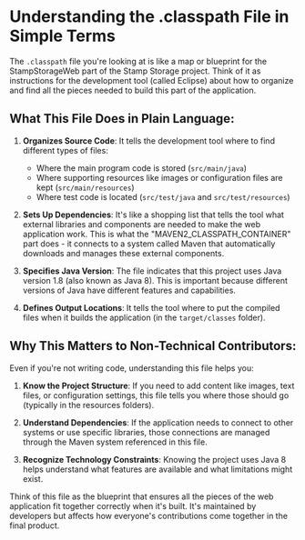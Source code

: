 # Understanding the .classpath File in Simple Terms

The `.classpath` file you're looking at is like a map or blueprint for the StampStorageWeb part of the Stamp Storage project. Think of it as instructions for the development tool (called Eclipse) about how to organize and find all the pieces needed to build this part of the application.

## What This File Does in Plain Language:

1. **Organizes Source Code**: It tells the development tool where to find different types of files:
   - Where the main program code is stored (`src/main/java`)
   - Where supporting resources like images or configuration files are kept (`src/main/resources`)
   - Where test code is located (`src/test/java` and `src/test/resources`)

2. **Sets Up Dependencies**: It's like a shopping list that tells the tool what external libraries and components are needed to make the web application work. This is what the "MAVEN2_CLASSPATH_CONTAINER" part does - it connects to a system called Maven that automatically downloads and manages these external components.

3. **Specifies Java Version**: The file indicates that this project uses Java version 1.8 (also known as Java 8). This is important because different versions of Java have different features and capabilities.

4. **Defines Output Locations**: It tells the tool where to put the compiled files when it builds the application (in the `target/classes` folder).

## Why This Matters to Non-Technical Contributors:

Even if you're not writing code, understanding this file helps you:

1. **Know the Project Structure**: If you need to add content like images, text files, or configuration settings, this file tells you where those should go (typically in the resources folders).

2. **Understand Dependencies**: If the application needs to connect to other systems or use specific libraries, those connections are managed through the Maven system referenced in this file.

3. **Recognize Technology Constraints**: Knowing the project uses Java 8 helps understand what features are available and what limitations might exist.

Think of this file as the blueprint that ensures all the pieces of the web application fit together correctly when it's built. It's maintained by developers but affects how everyone's contributions come together in the final product.
